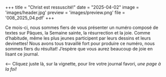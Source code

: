 +++
title = "Christ est ressuscité!"
date = "2025-04-02"
image = 'images/header.jpg'
preview = 'images/preview.png'
file = '008_2025_04.pdf'
+++

Ce mois-ci, nous sommes fiers de vous présenter un numéro composé
de textes sur Pâques, la Semaine sainte, la résurrection et la joie.
Comme d’habitude, même les plus
jeunes participent par leurs dessins et leurs devinettes!
Nous avons tous travaillé fort pour produire ce numéro,
nous sommes fiers du résultat! J’espère que
vous aurez beaucoup de joie en lisant ce journal.

<-- Cliquez juste là, sur la vignette,
pour lire votre journal favori, *une page à la foi!*
